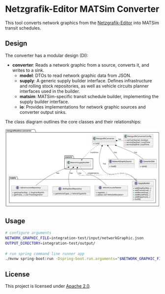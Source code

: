 # Netzgrafik-Editor MATSim Converter

This tool converts network graphics from
the [Netzgrafik-Editor](https://github.com/SchweizerischeBundesbahnen/netzgrafik-editor-frontend) into MATSim transit
schedules.

## Design

The converter has a modular design (DI):

- **converter**: Reads a network graphic from a source, converts it, and writes to a sink.
    - **model**: DTOs to read network graphic data from JSON.
    - **supply**: A generic supply builder interface. Defines infrastructure and rolling stock repositories, as well as
      vehicle circuits planner interfaces used in the builder.
    - **matsim**: MATSim-specific transit schedule builder, implementing the supply builder interface.
    - **io**: Provides implementations for network graphic sources and converter output sinks.

The class diagram outlines the core classes and their relationships:

![Class diagram](docs/uml/class-diagram.svg)

## Usage

```sh
# configure arguments
NETWORK_GRAPHIC_FILE=integration-test/input/networkGraphic.json
OUTPUT_DIRECTORY=integration-test/output/

# run spring command line runner app
./mvnw spring-boot:run -Dspring-boot.run.arguments="$NETWORK_GRAPHIC_FILE $OUTPUT_DIRECTORY"
```

## License

This project is licensed under [Apache 2.0](LICENSE).
